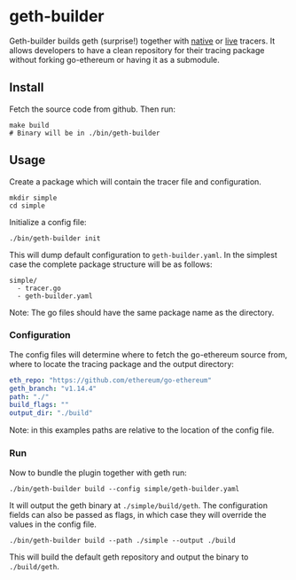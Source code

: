 # geth-builder

Geth-builder builds geth (surprise!) together with [native](https://geth.ethereum.org/docs/developers/evm-tracing/custom-tracer#custom-go-tracing) or [live](https://geth.ethereum.org/docs/developers/evm-tracing/live-tracing) tracers. It allows developers to have a clean repository for their tracing package without forking go-ethereum or having it as a submodule.

## Install

Fetch the source code from github. Then run:

```terminal
make build
# Binary will be in ./bin/geth-builder
```

## Usage

Create a package which will contain the tracer file and configuration.

```
mkdir simple
cd simple
```

Initialize a config file:

```terminal
./bin/geth-builder init
```

This will dump default configuration to `geth-builder.yaml`. In the simplest case the complete package structure will be as follows:

```
simple/
  - tracer.go
  - geth-builder.yaml
```

Note: The go files should have the same package name as the directory.

### Configuration

The config files will determine where to fetch the go-ethereum source from, where to locate the tracing package and the output directory:

```yaml
eth_repo: "https://github.com/ethereum/go-ethereum"
geth_branch: "v1.14.4"
path: "./"
build_flags: ""
output_dir: "./build"
```

Note: in this examples paths are relative to the location of the config file.

### Run

Now to bundle the plugin together with geth run:

```terminal
./bin/geth-builder build --config simple/geth-builder.yaml
```

It will output the geth binary at `./simple/build/geth`. The configuration fields can also be passed as flags, in which case they will override the values in the config file.

```terminal
./bin/geth-builder build --path ./simple --output ./build
```

This will build the default geth repository and output the binary to `./build/geth`.
